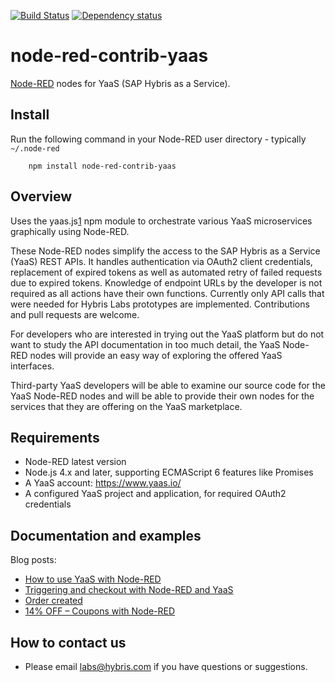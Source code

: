 [![Build Status](https://travis-ci.org/SAP/yaas-node-red-contrib-yaas.svg?branch=master)](https://travis-ci.org/SAP/yaas-node-red-contrib-yaas)
[![Dependency status](https://img.shields.io/david/SAP/yaas-node-red-contrib-yaas.svg)](https://david-dm.org/SAP/yaas-node-red-contrib-yaas)


node-red-contrib-yaas
=====================

<a href="http://nodered.org" target="_new">Node-RED</a> nodes for YaaS (SAP Hybris as a Service).

Install
-------

Run the following command in your Node-RED user directory - typically `~/.node-red`

        npm install node-red-contrib-yaas

Overview
--------

Uses the yaas.js[1] npm module to orchestrate various YaaS microservices graphically using Node-RED.

These Node-RED nodes simplify the access to the SAP Hybris as a Service (YaaS) REST APIs. It handles authentication via OAuth2 client credentials, replacement of expired tokens as well as automated retry of failed requests due to expired tokens. Knowledge of endpoint URLs by the developer is not required as all actions have their own functions. Currently only API calls that were needed for Hybris Labs prototypes are implemented. Contributions and pull requests are welcome.

For developers who are interested in trying out the YaaS platform but do not want to study the API documentation in too much detail, the YaaS Node-RED nodes will provide an easy way of exploring the offered YaaS interfaces. 

Third-party YaaS developers will be able to examine our source code for the YaaS Node-RED nodes and will be able to provide their own nodes for the services that they are offering on the YaaS marketplace.

  [1]: https://www.npmjs.com/package/yaas.js 

Requirements
------------

* Node-RED latest version
* Node.js 4.x and later, supporting ECMAScript 6 features like Promises
* A YaaS account: https://www.yaas.io/
* A configured YaaS project and application, for required OAuth2 credentials

Documentation and examples
--------------------------

Blog posts:
* [How to use YaaS with Node-RED](https://labs.hybris.com/2016/08/08/use-yaas-with-node-red/)
* [Triggering and checkout with Node-RED and YaaS](http://labs.hybris.com/2016/08/09/triggering-checkout-node-red-yaas/)
* [Order created](http://labs.hybris.com/2016/08/11/order-created/)
* [14% OFF – Coupons with Node-RED](https://labs.hybris.com/2016/08/12/14-off-coupons-node-red/)

How to contact us
-----------------

* Please email labs@hybris.com if you have questions or suggestions.
